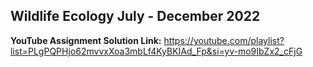 ## Wildlife Ecology July - December 2022
**YouTube Assignment Solution Link:** https://youtube.com/playlist?list=PLgPQPHjo62mvvxXoa3mbLf4KyBKIAd_Fp&si=yv-mo9IbZx2_cFjG
